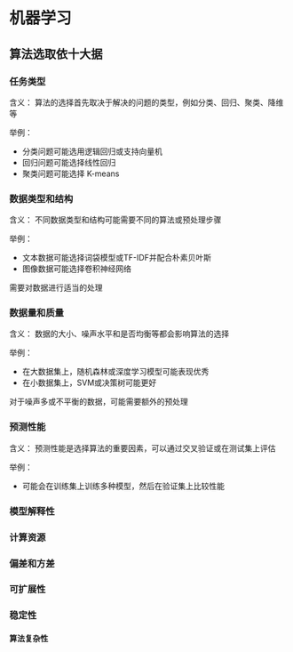 #  机器学习

## 算法选取依十大据

### 任务类型

含义： 算法的选择首先取决于解决的问题的类型，例如分类、回归、聚类、降维等

举例： 
* 分类问题可能选用逻辑回归或支持向量机
* 回归问题可能选择线性回归
* 聚类问题可能选择 K-means



### 数据类型和结构

含义： 不同数据类型和结构可能需要不同的算法或预处理步骤

举例：
* 文本数据可能选择词袋模型或TF-IDF并配合朴素贝叶斯
* 图像数据可能选择卷积神经网络
  
需要对数据进行适当的处理

### 数据量和质量

含义： 数据的大小、噪声水平和是否均衡等都会影响算法的选择

举例：
* 在大数据集上，随机森林或深度学习模型可能表现优秀
* 在小数据集上，SVM或决策树可能更好

对于噪声多或不平衡的数据，可能需要额外的预处理

### 预测性能

含义： 预测性能是选择算法的重要因素，可以通过交叉验证或在测试集上评估

举例：
* 可能会在训练集上训练多种模型，然后在验证集上比较性能

### 模型解释性

### 计算资源

### 偏差和方差

### 可扩展性

### 稳定性

#### 算法复杂性

